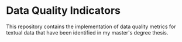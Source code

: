 # Data Quality Indicators

This repository contains the implementation of data quality metrics for textual data that have been identified in my master's degree thesis.
